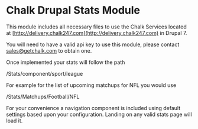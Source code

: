 # Chalk Drupal Stats Module

This module includes all necessary files to use the Chalk Services located at  [http://delivery.chalk247.com](http://delivery.chalk247.com) in Drupal 7.

You will need to have a valid api key to use this module, please contact sales@getchalk.com to obtain one.

Once implemented your stats will follow the path 

/Stats/component/sport/league

For example for the list of upcoming matchups for NFL you would use 

/Stats/Matchups/Football/NFL

For your convenience a navigation component is included using default settings based upon your configuration.  Landing on any valid stats page will load it.

